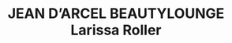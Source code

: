 ---
title: "JEAN D’ARCEL BEAUTYLOUNGE Larissa Roller"
url: /bad-herrenalb/jean-darcel-beautylounge-larissa-roller/
shop: Kosmetik
---